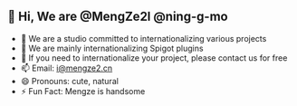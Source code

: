 ## 👋 Hi, We are @MengZe2l @ning-g-mo

- 👀 We are a studio committed to internationalizing various projects
- 🌱 We are mainly internationalizing Spigot plugins
- 💞️ If you need to internationalize your project, please contact us for free
- 📫 Email: i@mengze2.cn
- 😄 Pronouns: cute, natural
- ⚡ Fun Fact: Mengze is handsome
